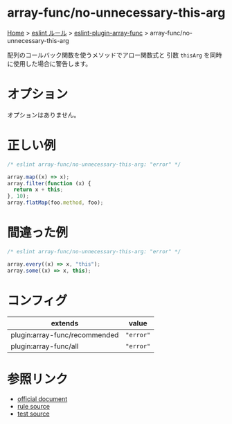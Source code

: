 # array-func/no-unnecessary-this-arg

[Home](../../../index.md) >
[eslint ルール](../../index.md) >
[eslint-plugin-array-func](../array-func.md) >
array-func/no-unnecessary-this-arg

配列のコールバック関数を使うメソッドでアロー関数式と 引数 `thisArg` を同時に使用した場合に警告します。

# オプション

オプションはありません。

# 正しい例

```javascript
/* eslint array-func/no-unnecessary-this-arg: "error" */

array.map((x) => x);
array.filter(function (x) {
  return x + this;
}, 10);
array.flatMap(foo.method, foo);
```

# 間違った例

```javascript
/* eslint array-func/no-unnecessary-this-arg: "error" */

array.every((x) => x, "this");
array.some((x) => x, this);
```

# コンフィグ

| extends                       | value     |
| ----------------------------- | --------- |
| plugin:array-func/recommended | `"error"` |
| plugin:array-func/all         | `"error"` |

# 参照リンク

- [official document](https://github.com/freaktechnik/eslint-plugin-array-func#no-unnecessary-this-arg)
- [rule source](https://github.com/freaktechnik/eslint-plugin-array-func/blob/main/rules/no-unnecessary-this-arg.js)
- [test source](https://github.com/freaktechnik/eslint-plugin-array-func/blob/main/test/rules/no-unnecessary-this-arg.mjs)
